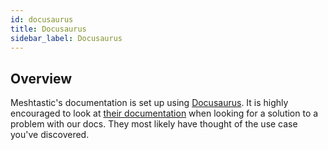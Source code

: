 ```yaml
---
id: docusaurus
title: Docusaurus
sidebar_label: Docusaurus
---
```

## Overview
Meshtastic's documentation is set up using [Docusaurus](https://docusaurus.io). It is highly encouraged to look at [their documentation](https://docusaurus.io/docs) when looking for a solution to a problem with our docs. They most likely have thought of the use case you've discovered.
